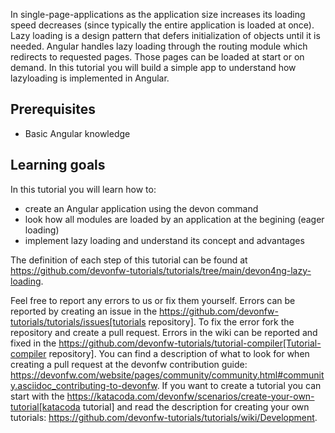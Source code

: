 In single-page-applications as the application size increases its loading speed decreases (since typically the entire application is loaded at once). Lazy loading is a design pattern that defers initialization of objects until it is needed. Angular handles lazy loading through the routing module which redirects to requested pages. Those pages can be loaded at start or on demand. In this tutorial you will build a simple app to understand how lazyloading is implemented in Angular.

## Prerequisites
* Basic Angular knowledge

## Learning goals
In this tutorial you will learn how to:
* create an Angular application using the devon command
* look how all modules are loaded by an application at the begining (eager loading)
* implement lazy loading and understand its concept and advantages



The definition of each step of this tutorial can be found at https://github.com/devonfw-tutorials/tutorials/tree/main/devon4ng-lazy-loading. 

Feel free to report any errors to us or fix them yourself. Errors can be reported by creating an issue in the https://github.com/devonfw-tutorials/tutorials/issues[tutorials repository]. To fix the error fork the repository and create a pull request. Errors in the wiki can be reported and fixed in the https://github.com/devonfw-tutorials/tutorial-compiler[Tutorial-compiler repository].
You can find a description of what to look for when creating a pull request at the devonfw contribution guide: https://devonfw.com/website/pages/community/community.html#community.asciidoc_contributing-to-devonfw. If you want to create a tutorial you can start with the https://katacoda.com/devonfw/scenarios/create-your-own-tutorial[katacoda tutorial] and read the description for creating your own tutorials: https://github.com/devonfw-tutorials/tutorials/wiki/Development.

